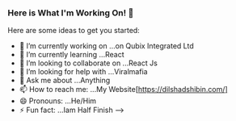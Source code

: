 ### Here is What  I'm Working On! 👋


Here are some ideas to get you started:

- 🔭 I’m currently working on ...on Qubix Integrated Ltd 
- 🌱 I’m currently learning ...React
- 👯 I’m looking to collaborate on ...React Js
- 🤔 I’m looking for help with ...Viralmafia
- 💬 Ask me about ...Anything
- 📫 How to reach me: ...My Website[https://dilshadshibin.com/]
- 😄 Pronouns: ...He/Him
- ⚡ Fun fact: ...Iam Half Finish
-->

